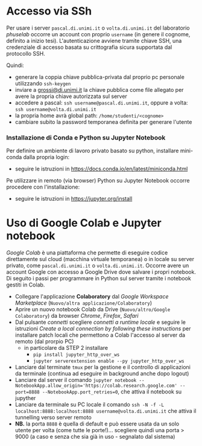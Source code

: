 # Accesso via SSh
Per usare i server `pascal.di.unimi.it` o `volta.di.unimi.it` del laboratorio _phuselab_ 
occorre un account con proprio `username` (in genere il cognome, definito a inizio tesi). 
L'autenticazione avviene tramite chiave SSH, una credenziale di accesso basata su crittografia sicura supportata dal protocollo SSH. 

Quindi:

- generare la coppia chiave pubblica-privata dal proprio pc personale utilizzando `ssh-keygen`
- inviare a grossi@di.unimi.it la chiave pubblica come file allegato per avere la propria chiave autorizzata sul server
- accedere a pascal: `ssh username@pascal.di.unimi.it`, oppure a volta: `ssh username@volta.di.unimi.it`
- la propria home avrà global path: `/home/studenti/<cognome>`
- cambiare subito la password temporanea definita per generare l'utente


### Installazione di Conda e Python su Jupyter Notebook
Per definire un ambiente di lavoro privato basato su python, installare mini-conda dalla propria login:
- seguire le istruzioni in https://docs.conda.io/en/latest/miniconda.html

Pe utilizzare in remoto (via browser) Python su Jupyter Notebook occorre procedere con l'installazione:
- seguire le istruzioni in https://jupyter.org/install


# Uso di Google Colab e Jupyter notebook
_Google Colab_ è una piattaforma che permette di eseguire codice direttamente sul cloud (macchina virtuale temporanea) 
 o in locale su server privato, come `pascal.di.unimi.it` o `volta.di.unimi.it`. Occorre avere un account Google con 
 accesso a Google Drive dove salvare i propri notebook. Di seguito i passi per programmare in Python sul server tramite i notebook gestiti in Colab.
 
- Collegare l'applicazione __Colaboratory__ dal _Google Workspace Marketplace_ (`Nuovo/altra applicazione/Colaboratory`)
- Aprire un nuovo notebook Colab da Drive (`Nuovo/altro/Google Colaboratory`) da browser _Chrome_, _Firefox_, _Safari_ 
- Dal pulsante _connetti_ scegliere _connetti a runtime locale_ e seguire le istruzioni _Create a local connection by following these instructions_ per installare patch locali che permettono a Colab l'accesso al server da remoto (dal prorpio PC)
  - in particolare da STEP 2 installare 
    - `pip install jupyter_http_over_ws`
    - `jupyter serverextension enable --py jupyter_http_over_ws`
- Lanciare dal terminate `tmux` per la gestione e il controllo di applicazioni da terminale (continua ad eseguire in background anche dopo logout) 
- Lanciare dal server il comando `jupyter notebook --NotebookApp.allow_origin='https://colab.research.google.com' --port=8888 --NotebookApp.port_retries=0`, che attiva il notebook su jupyther 
- Lanciare da terminale su PC locale il comando `ssh -N -f -L localhost:8888:localhost:8888 username@volta.di.unimi.it` che attiva il tunnelling verso server remoto
- __NB.__ la porta `8888` è quella di default e può essere usata da un solo utente per volta (come tutte le porte!)... scegliere quindi una porta > 9000 (a caso e senza che sia già in uso - segnalato dal sistema)
